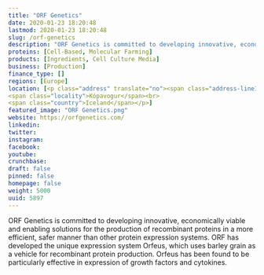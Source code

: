```yaml
---
title: "ORF Genetics"
date: 2020-01-23 18:20:48
lastmod: 2020-01-23 18:20:48
slug: /orf-genetics
description: "ORF Genetics is committed to developing innovative, economically viable and enabling solutions for the production of recombinant proteins in a more efficient, safer manner than other protein expression systems. ORF has developed the unique expression system Orfeus, which uses barley grain as a vehicle for recombinant protein production. Orfeus has been found to be particularly effective in expression of growth factors and cytokines."
proteins: [Cell-Based, Molecular Farming]
products: [Ingredients, Cell Culture Media]
business: [Production]
finance_type: []
regions: [Europe]
location: [<p class="address" translate="no"><span class="address-line1">Víkurhvarf</span><br>
<span class="locality">Kópavogur</span><br>
<span class="country">Iceland</span></p>]
featured_image: "ORF Genetics.png"
website: https://orfgenetics.com/
linkedin: 
twitter: 
instagram: 
facebook: 
youtube: 
crunchbase: 
draft: false
pinned: false
homepage: false
weight: 5000
uuid: 5897
---
```

ORF Genetics is committed to developing innovative, economically viable and enabling solutions for the production of recombinant proteins in a more efficient, safer manner than other protein expression systems. ORF has developed the unique expression system Orfeus, which uses barley grain as a vehicle for recombinant protein production. Orfeus has been found to be particularly effective in expression of growth factors and cytokines.
